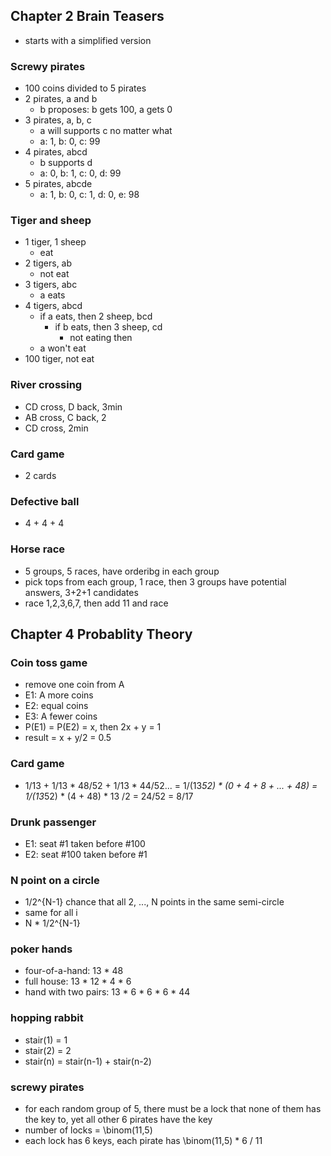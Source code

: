 ## Chapter 2 Brain Teasers
- starts with a simplified version
### Screwy pirates
- 100 coins divided to 5 pirates
- 2 pirates, a and b
    - b proposes: b gets 100, a gets 0
- 3 pirates, a, b, c
    - a will supports c no matter what
    - a: 1, b: 0, c: 99
- 4 pirates, abcd
    - b supports d
    - a: 0, b: 1, c: 0, d: 99
- 5 pirates, abcde
    - a: 1, b: 0, c: 1, d: 0, e: 98

### Tiger and sheep
- 1 tiger, 1 sheep
    - eat
- 2 tigers, ab
    - not eat
- 3 tigers, abc
    - a eats
- 4 tigers, abcd
    - if a eats, then 2 sheep, bcd
        - if b eats, then 3 sheep, cd
            - not eating then
    - a won't eat
- 100 tiger, not eat

### River crossing
- CD cross, D back, 3min
- AB cross, C back, 2
- CD cross, 2min


### Card game
- 2 cards

### Defective ball
- 4 + 4 + 4

### Horse race
- 5 groups, 5 races, have orderibg in each group
- pick tops from each group, 1 race, then 3 groups have potential answers, 3+2+1 candidates
- race  1,2,3,6,7, then add 11 and race 

## Chapter 4 Probablity Theory
### Coin toss game
- remove one coin from A
- E1: A more coins
- E2: equal coins
- E3: A fewer coins
- P(E1) = P(E2) = x, then 2x + y = 1
- result = x + y/2 = 0.5

### Card game
- 1/13 + 1/13 * 48/52 + 1/13 * 44/52...
= 1/(13*52) * (0 + 4 + 8 + ... + 48) 
=  1/(13*52) * (4 + 48) * 13 /2
= 24/52
= 8/17


### Drunk passenger
- E1: seat #1 taken before #100
- E2: seat #100 taken before #1

### N point on a circle
- 1/2^{N-1} chance that all 2, ..., N points in the same semi-circle
- same for all i
- N * 1/2^{N-1} 

### poker hands
- four-of-a-hand: 13 * 48
- full house: 13 * 12 * 4 * 6
- hand with two pairs: 13 * 6 * 6 * 6 * 44

### hopping rabbit
- stair(1) = 1
- stair(2) = 2
- stair(n) = stair(n-1) + stair(n-2)

### screwy pirates
- for each random group of 5, there must be a lock that none of them has the key to, yet all other 6 pirates have the key
- number of locks = \binom(11,5)
- each lock has 6 keys, each pirate has \binom(11,5) * 6 / 11
